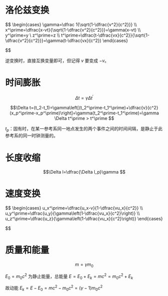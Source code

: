 # 洛伦兹变换


$$
\begin{cases}
\gamma=\dfrac 1{\sqrt{1-\dfrac{v^2}{c^2}}} \\\\
x^\prime=\dfrac{x-vt}{\sqrt{1-\dfrac{v^2}{c^2}}}=\gamma(x-vt) \\\\
y^\prime=y \\
z^\prime=z \\\\
t^\prime=\dfrac{t-\dfrac{vx}{c^2}}{\sqrt{1-\dfrac{v^2}{c^2}}}=\gamma(t-\dfrac{vx}{c^2})
\end{cases}

$$

逆变换时，直接互换变量即可，但记得 $v$ 要变成 $-v$。

# 时间膨胀


$$\Delta t=\gamma \Delta t^\prime
$$


$$\Delta t=(t_2-t_1)=\gamma\left[(t_2^\prime-t_1^\prime)+\dfrac{v}{c^2}(x_p^\prime-x_p^\prime)\right]=\gamma(t_2^\prime-t_1^\prime)=\gamma \Delta t^\prime > t^\prime
$$

$t_p$：固有时，在某一参考系同一地点发生的两个事件之间的时间间隔，是静止于此参考系的同一时钟测量的。
# 长度收缩



$$\Delta l=\dfrac{\Delta l_p}\gamma
$$
# 速度变换


$$
\begin{cases}
u_x^\prime=\dfrac{u_x-v}{1-\dfrac{vu_x}{c^2}} \\\\
u_y^\prime=\dfrac{u_y}{\gamma\left(1-\dfrac{vu_x}{c^2}\right)} \\\\
u_z^\prime=\dfrac{u_z}{\gamma\left(1-\dfrac{vu_x}{c^2}\right)}
\end{cases}

$$

# 质量和能量


$$m=\gamma m_0
$$

$E_0=m_0c^2$ 为静止能量，总能量 $E=E_0+E_k=mc^2=m_0c^2+E_k$

故动能 $E_k=E-E_0=mc^2-m_0c^2=(\gamma-1)m_0c^2$



